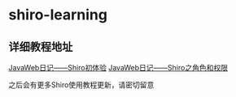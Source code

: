 # shiro-learning

## 详细教程地址
[JavaWeb日记——Shiro初体验](http://blog.csdn.net/qq_32198277/article/details/70257444)
[ JavaWeb日记——Shiro之角色和权限 ](http://blog.csdn.net/qq_32198277/article/details/70344829)

之后会有更多Shiro使用教程更新，请密切留意

